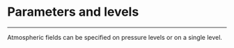 # Parameters and levels
---

 Atmospheric fields can be specified on pressure levels or on a single level.
